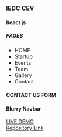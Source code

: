 ### IEDC CEV ###
#### React js
##### PAGES
- HOME
- Startup
- Events
- Team
- Gallery
- Contact

#### CONTACT US FORM
#### Blurry Navbar

[LIVE DEMO](https://0muhammedirfan.github.io/IEDC_CEV/)  
[Repository Link](https://github.com/0MUHAMMEDIRFAN/IEDC_CEV/)
